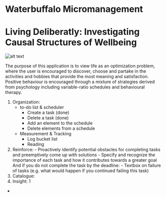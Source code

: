 # Waterbuffalo Micromanagement
# Living Deliberatly: Investigating Causal Structures of Wellbeing  

![alt text](https://github.com/waterbuffalo13/Waterbuffalo-Micromanagement/blob/master/screenshot.PNG)


The purpose of this application is to view life as an optimization problem, where the user is encouraged to discover, choose and partake in the activities and hobbies that provide the most meaning and satisfaction. Positive behaviour is encouraged through a mixture of strategies derived from psychology including variable-ratio schedules and behavioural therapy. 

1. Organization:
   - to-do list & scheduler
      - Create a task (done)
     - Delete a task (done)
     - Add an element to the schedule
     - Delete elements from a schedule
   - Measurement & Tracking
     - Log bucket list
     - Reading
2.  Reinforce:
        - Proactively identify potential obstacles for completing tasks and preemptively come up with solutions
        - Specify and recognize the importance of each task and how it contributes towards a greater goal
      And if you do not complete the task by the deadline: 
        - Textbox on failure of tasks (e.g. what would happen if you continued failing this task)
3. Catalogue: 
4. Insight: 
1
-
